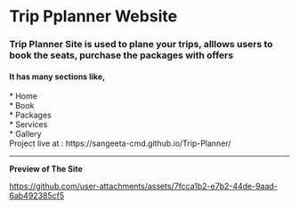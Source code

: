 # Trip Pplanner Website
<h3>Trip Planner Site is used to plane your trips, alllows users to book the seats, purchase the packages with offers</h3>
<h4>It has many sections like,</h4>
* Home <br>
* Book <br>
* Packages <br>
* Services<br>
* Gallery
<br>
Project live at : https://sangeeta-cmd.github.io/Trip-Planner/
<hr>
<b>Preview of The Site</b><br>

https://github.com/user-attachments/assets/7fcca1b2-e7b2-44de-9aad-6ab492385cf5

